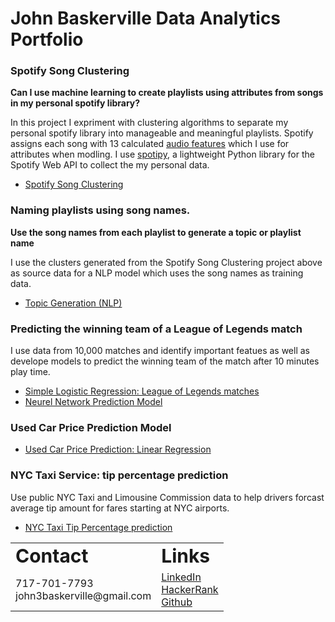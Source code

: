 # John Baskerville Data Analytics Portfolio

### Spotify Song Clustering
**Can I use machine learning to create playlists using attributes from songs in my personal spotify library?**  

In this project I expriment with clustering algorithms to separate my personal spotify library into manageable and meaningful playlists. Spotify assigns each song with 13 calculated [audio features](https://developer.spotify.com/discover/) which I use for attributes when modling. I use [spotipy](https://spotipy.readthedocs.io/en/2.18.0/), a lightweight Python library for the Spotify Web API to collect the my personal data.

- [Spotify Song Clustering](https://github.com/John3Baskerville/WebsitePortfolio/blob/gh-pages/index.md)

### Naming playlists using song names. 
**Use the song names from each playlist to generate a topic or playlist name**

I use the clusters generated from the Spotify Song Clustering project above as source data for a NLP model which uses the song names as training data.

- [Topic Generation (NLP)](https://github.com/John3Baskerville/SpotifyClustering/blob/main/Juypter%20Notebooks/NLP%20Topic%20Generation%20Spotify%20Songs.ipynb)

### Predicting the winning team of a League of Legends match
I use data from 10,000 matches and identify important featues as well as develope models to predict the winning team of the match after 10 minutes play time.
- [Simple Logistic Regression: League of Legends matches](https://htmlpreview.github.io/?https://github.com/John3Baskerville/LeagueOfLegendsMatchMLAnalysis/blob/main/LogisticRegressionLOLPrediction.html)
- [Neurel Network Prediction Model](https://htmlpreview.github.io/?https://github.com/John3Baskerville/LeagueOfLegendsMatchMLAnalysis/blob/main/LOLMLPrediction%20.html)

### Used Car Price Prediction Model
- [Used Car Price Prediction: Linear Regression](https://github.com/John3Baskerville/UsedCarPriceLinearRegression)

### NYC Taxi Service: tip percentage prediction
Use public NYC Taxi and Limousine Commission data to help drivers forcast average tip amount for fares starting at NYC airports.
- [NYC Taxi Tip Percentage prediction](https://htmlpreview.github.io/?https://github.com/John3Baskerville/NYC-TLC-Tip-Percentage-Prediction/blob/main/Tip%20Percent%20NN%20and%20Regression.html)


<style>
td, th, table {
   border: none!important;
}
</style>

<table>
 <tr>
    <td><b style="font-size:30px">Contact</b></td>
    <td><b style="font-size:30px">Links</b></td>
 </tr>
 <tr>
    <td>
      717-701-7793<br>  
      john3baskerville@gmail.com<br>
    </td>
    <td>
      <a href="https://www.linkedin.com/in/john-baskerville/">LinkedIn</a><br>
      <a href="https://www.hackerrank.com/john3baskerville">HackerRank</a><br>
      <a href="https://github.com/John3Baskerville">Github</a><br>
      
   </td>
 </tr>
</table>
